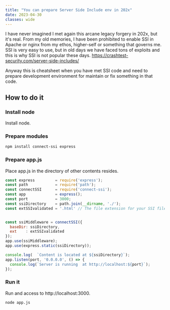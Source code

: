 ```yaml
---
title: "You can prepare Server Side Include env in 202x"
date: 2023-04-30
classes: wide
---
```



I have never imagined I met again this arcane legacy forgery in 202x, but it's real. From my old memories, I have been prohibited to enable SSI in Apache or nginx from my ethos, higher-self or something that governs me. SSI is very easy to use, but in old days we have faced tons of exploits and this is why SSI is not popular these days.
<https://crashtest-security.com/server-side-includes/>

Anyway this is cheatsheet when you have met SSI code and need to prepare development environment for maintain or fix something in that code.


## How to do it

### Install node

Install node.

### Prepare modules

```bash
npm install connect-ssi express
```

### Prepare app.js

Place app.js in the directory of other contents resides.

```javascript
const express         = require('express');
const path            = require('path');
const connectSSI      = require('connect-ssi');
const app             = express();
const port            = 3000;
const ssiDirectory    = path.join(__dirname, './'); 
const extSSIvalidated = '.html' // The file extension for your SSI files


const ssiMiddleware = connectSSI({
  baseDir: ssiDirectory,
  ext    : extSSIvalidated
});
app.use(ssiMiddleware);
app.use(express.static(ssiDirectory));

console.log(  `Content is located at ${ssiDirectory}`);
app.listen(port, '0.0.0.0', () => {
  console.log(`Server is running  at http://localhost:${port}`);
});
```

### Run it

Run and access to http://localhost:3000.

```bash
node app.js
```
